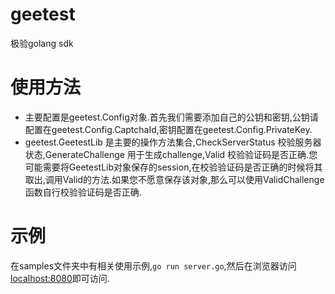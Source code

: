 # geetest
极验golang sdk

# 使用方法
- 主要配置是geetest.Config对象.首先我们需要添加自己的公钥和密钥,公钥请配置在geetest.Config.CaptchaId,密钥配置在geetest.Config.PrivateKey.
- geetest.GeetestLib 是主要的操作方法集合,CheckServerStatus 校验服务器状态,GenerateChallenge 用于生成challenge,Valid 校验验证码是否正确.您可能需要将GeetestLib对象保存的session,在校验验证码是否正确的时候将其取出,调用Valid的方法.如果您不愿意保存该对象,那么可以使用ValidChallenge函数自行校验验证码是否正确.

# 示例
在samples文件夹中有相关使用示例,`go run server.go`,然后在浏览器访问[localhost:8080](http://localhost:8080)即可访问.
